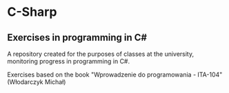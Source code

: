 # C-Sharp
## Exercises in programming in **C#**

A repository created for the purposes of classes at the university, monitoring progress in programming in C#.

Exercises based on the book "Wprowadzenie do programowania - ITA-104" (Włodarczyk Michał)
